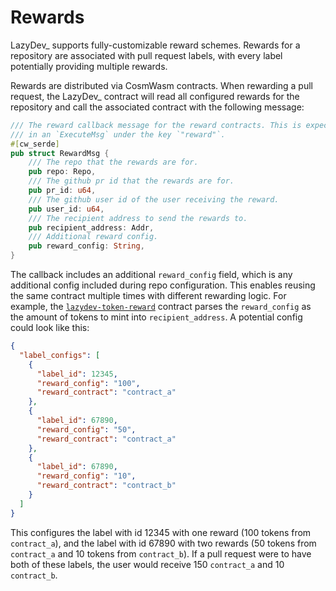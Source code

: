 # Rewards

LazyDev_ supports fully-customizable reward schemes. Rewards for a repository are associated with pull request labels, with every label potentially providing multiple rewards.

Rewards are distributed via CosmWasm contracts. When rewarding a pull request, the LazyDev_ contract will read all configured rewards for the repository and call the associated contract with the following message:

```rust
/// The reward callback message for the reward contracts. This is expected to be
/// in an `ExecuteMsg` under the key `"reward"`.
#[cw_serde]
pub struct RewardMsg {
    /// The repo that the rewards are for.
    pub repo: Repo,
    /// The github pr id that the rewards are for.
    pub pr_id: u64,
    /// The github user id of the user receiving the reward.
    pub user_id: u64,
    /// The recipient address to send the rewards to.
    pub recipient_address: Addr,
    /// Additional reward config.
    pub reward_config: String,
}
```

The callback includes an additional `reward_config` field, which is any additional config included during repo configuration. This enables reusing the same contract multiple times with different rewarding logic. For example, the [`lazydev-token-reward`](rewards/token.md) contract parses the `reward_config` as the amount of tokens to mint into `recipient_address`. A potential config could look like this:

```json
{
  "label_configs": [
    {
      "label_id": 12345,
      "reward_config": "100",
      "reward_contract": "contract_a"
    },
    {
      "label_id": 67890,
      "reward_config": "50",
      "reward_contract": "contract_a"
    },
    {
      "label_id": 67890,
      "reward_config": "10",
      "reward_contract": "contract_b"
    }
  ]
}
```

This configures the label with id 12345 with one reward (100 tokens from `contract_a`), and the label with id 67890 with two rewards (50 tokens from `contract_a` and 10 tokens from `contract_b`). If a pull request were to have both of these labels, the user would receive 150 `contract_a` and 10 `contract_b`.

